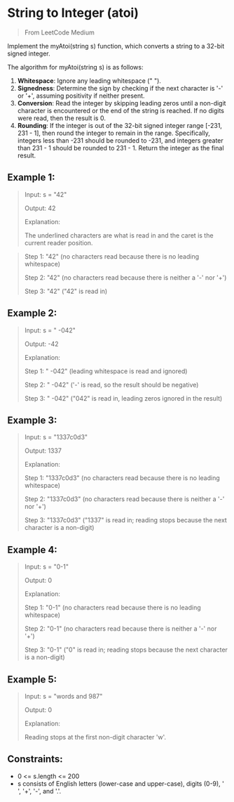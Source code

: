 # String to Integer (atoi)

> From LeetCode
> Medium

Implement the myAtoi(string s) function, which converts a string to a 32-bit signed integer.

The algorithm for myAtoi(string s) is as follows:

1. **Whitespace**: Ignore any leading whitespace (" ").
2. **Signedness**: Determine the sign by checking if the next character is '-' or '+', assuming positivity if neither present.
3. **Conversion**: Read the integer by skipping leading zeros until a non-digit character is encountered or the end of the string is reached. If no digits were read, then the result is 0.
4. **Rounding**: If the integer is out of the 32-bit signed integer range [-231, 231 - 1], then round the integer to remain in the range. Specifically, integers less than -231 should be rounded to -231, and integers greater than 231 - 1 should be rounded to 231 - 1.
Return the integer as the final result.

 

## Example 1:

> Input: s = "42"
>
> Output: 42
>
> Explanation:
>
>The underlined characters are what is read in and the caret is the current reader position.

> Step 1: "42" (no characters read because there is no leading whitespace)
> 
> Step 2: "42" (no characters read because there is neither a '-' nor '+')
> 
> Step 3: "42" ("42" is read in)

## Example 2:

> Input: s = " -042"
>
> Output: -42
>
> Explanation:
>
> Step 1: "   -042" (leading whitespace is read and ignored)
> 
> Step 2: "   -042" ('-' is read, so the result should be negative)
> 
> Step 3: "   -042" ("042" is read in, leading zeros ignored in the result)

## Example 3:

> Input: s = "1337c0d3"
>
> Output: 1337
>
> Explanation:
>
> Step 1: "1337c0d3" (no characters read because there is no leading whitespace)
> 
> Step 2: "1337c0d3" (no characters read because there is neither a '-' nor '+')
> 
> Step 3: "1337c0d3" ("1337" is read in; reading stops because the next character is a non-digit)

## Example 4:

> Input: s = "0-1"
>
> Output: 0
>
> Explanation:
>
> Step 1: "0-1" (no characters read because there is no leading whitespace)
> 
> Step 2: "0-1" (no characters read because there is neither a '-' nor '+')
> 
> Step 3: "0-1" ("0" is read in; reading stops because the next character is a non-digit)

## Example 5:

> Input: s = "words and 987"
>
> Output: 0
>
> Explanation:
>
> Reading stops at the first non-digit character 'w'. 

## Constraints:

- 0 <= s.length <= 200
- s consists of English letters (lower-case and upper-case), digits (0-9), ' ', '+', '-', and '.'.